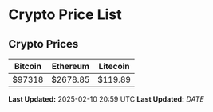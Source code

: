 # Crypto Price List

## Crypto Prices
| Bitcoin | Ethereum | Litecoin |
| ------- | -------- | -------- |
| $97318 | $2678.85 | $119.89 |
**Last Updated:** 2025-02-10 20:59 UTC
**Last Updated:** $DATE$
